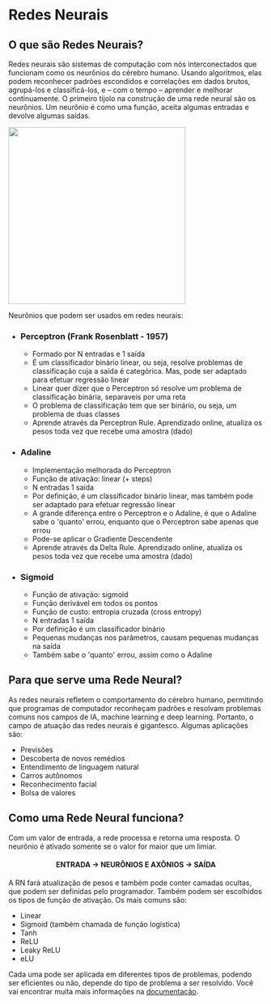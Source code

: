 # Redes Neurais

## O que são Redes Neurais?
Redes neurais são sistemas de computação com nós interconectados que funcionam como os neurônios do cérebro humano. Usando algoritmos, elas podem reconhecer padrões escondidos e correlações em dados brutos, agrupá-los e classificá-los, e – com o tempo – aprender e melhorar continuamente.
O primeiro tijolo na construção de uma rede neural são os neurônios. Um neurônio é como uma função, aceita algumas entradas e devolve algumas saídas.

<img src='https://upload.wikimedia.org/wikipedia/commons/thumb/3/3d/Neural_network.svg/1200px-Neural_network.svg.png' width=350></img>

Neurônios que podem ser usados em redes neurais:

- <strong><h3> Perceptron (Frank Rosenblatt - 1957) </h3></strong>
  - Formado por N entradas e 1 saída
  - É um classificador binário linear, ou seja, resolve problemas de classificação cuja a saída é categórica. Mas, pode ser adaptado para efetuar regressão       linear
  - Linear quer dizer que o Perceptron só resolve um problema de classificação binária, separaveis por uma reta
  - O problema de classificação tem que ser binário, ou seja, um problema de duas classes
  - Aprende através da Perceptron Rule. Aprendizado online, atualiza os pesos toda vez que recebe uma amostra (dado)

- <strong><h3> Adaline </h3></strong>
  - Implementação melhorada do Perceptron
  - Função de ativação: linear (+ steps)
  - N entradas 1 saída
  - Por definição, é um classificador binário linear, mas também pode ser adaptado para efetuar regressão linear
  - A grande diferença entre o Perceptron e o Adaline, é que o Adaline sabe o 'quanto' errou, enquanto que o Perceptron sabe apenas que errou
  - Pode-se aplicar o Gradiente Descendente
  - Aprende através da Delta Rule. Aprendizado online, atualiza os pesos toda vez que recebe uma amostra (dado)

- <strong><h3> Sigmoid </h3></strong>
  - Função de ativação: sigmoid
  - Função derivável em todos os pontos
  - Função de custo: entropia cruzada (cross entropy)
  - N entradas 1 saída
  - Por definição é um classificador binário
  - Pequenas mudanças nos parâmetros, causam pequenas mudanças na saída
  - Também sabe o 'quanto' errou, assim como o Adaline

## Para que serve uma Rede Neural?
As redes neurais refletem o comportamento do cérebro humano, permitindo que programas de computador reconheçam padrões e resolvam problemas comuns nos campos de IA, machine learning e deep learning. Portanto, o campo de atuação das redes neurais é gigantesco. Algumas aplicações são:

- Previsões
- Descoberta de novos remédios
- Entendimento de linguagem natural
- Carros autônomos
- Reconhecimento facial
- Bolsa de valores

## Como uma Rede Neural funciona?
Com um valor de entrada, a rede processa e retorna uma resposta. O neurônio é ativado somente se o valor for maior que um limiar. <br>
<h4 align="center">ENTRADA -> NEURÔNIOS E AXÔNIOS -> SAÍDA </h4>

A RN fará atualização de pesos e também pode conter camadas ocultas, que podem ser definidas pelo programador. Também podem ser escolhidos os tipos de função de ativação. Os mais comuns são:
- Linear
- Sigmoid (também chamada de função logística)
- Tanh
- ReLU
- Leaky ReLU
- eLU

Cada uma pode ser aplicada em diferentes tipos de problemas, podendo ser eficientes ou não, depende do tipo de problema a ser resolvido.
Você vai encontrar muita mais informações na [documentação](https://scikit-learn.org/stable/modules/generated/sklearn.neural_network.MLPClassifier.html).
